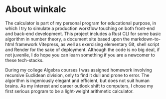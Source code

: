 # About winkalc

The calculator is part of my personal program for educational purpose, in which I try to simulate a production workflow touching on both front-end and back-end development. This project includes a Rust CLI for some basic algorithm in number theory, a document site based upon the markdown-to-html framework Vitepress, as well as exercising elementary Git, shell script and Render for the sake of deployment. Although the code is no big deal, if not juvenile, I do hope you can learn something if you are a newcomer to these tech-stacks.

During my college Algebra courses I was assigned homework involving recursive Euclidean division, only to find it dull and prone to error. The algorithm is ingeniously elegant and efficient, but does not suit human brains. As my interest and career outlook shift to computers, I chose my first serious program to be a light-weight arithmetic calculator.